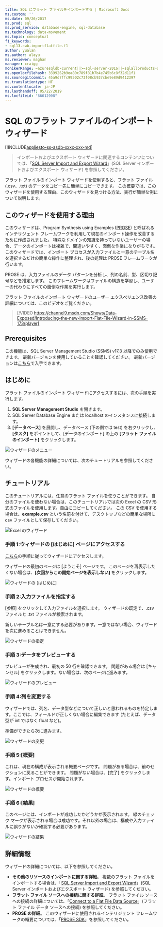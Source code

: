 ```yaml
---
title: SQL にフラット ファイルをインポートする | Microsoft Docs
ms.custom: ''
ms.date: 09/26/2017
ms.prod: sql
ms.prod_service: database-engine, sql-database
ms.technology: data-movement
ms.topic: conceptual
f1_keywords:
- sql13.swb.importflatfile.f1
author: yualan
ms.author: alayu
ms.reviewer: maghan
manager: craigg
monikerRange: =azuresqldb-current||>=sql-server-2016||=sqlallproducts-allversions||>=sql-server-linux-2017||=azuresqldb-mi-current
ms.openlocfilehash: 3399262b9ea80c789f81b7b4e745b6c8f32d11f1
ms.sourcegitcommit: 45a9d7ffc99502c73f08cb937cbe9e89d9412397
ms.translationtype: HT
ms.contentlocale: ja-JP
ms.lasthandoff: 05/22/2019
ms.locfileid: "66012908"
---
```

# <a name="import-flat-file-to-sql-wizard"></a>SQL のフラット ファイルのインポート ウィザード
[!INCLUDE[appliesto-ss-asdb-xxxx-xxx-md](../../includes/appliesto-ss-asdb-xxxx-xxx-md.md)]
> インポートおよびエクスポート ウィザードに関連するコンテンツについては、「[SQL Server Import and Export Wizard](https://docs.microsoft.com/sql/integration-services/import-export-data/import-and-export-data-with-the-sql-server-import-and-export-wizard)」(SQL Server インポートおよびエクスポート ウィザード) を参照してください。

フラット ファイルのインポート ウィザードを使用すると、フラット ファイル (.csv、.txt) のデータをコピー先に簡単にコピーできます。 この概要では、このウィザードを使用する理由、このウィザードを見つける方法、実行が簡単な例について説明します。

## <a name="why-would-i-use-this-wizard"></a>このウィザードを使用する理由
このウィザードは、Program Synthesis using Examples ([PROSE](https://microsoft.github.io/prose/)) と呼ばれるインテリジェント フレームワークを利用して現在のインポート操作を改善するために作成されました。 特殊なドメインの知識を持っていないユーザーの場合、データのインポートは複雑で、間違いやすく、面倒な作業になりがちです。 このウィザードでは、インポート プロセスが入力ファイルと一意のテーブル名を選択するだけの簡単な操作に整理され、後の処理は PROSE フレームワークが行います。

PROSE は、入力ファイルのデータ パターンを分析し、列の名前、型、区切り記号などを推定します。 このフレームワークはファイルの構造を学習し、ユーザーの代わりにすべての面倒な作業を実行します。

フラット ファイルのインポート ウィザードのユーザー エクスペリエンス改善の詳細については、このビデオをご覧ください。

> [!VIDEO https://channel9.msdn.com/Shows/Data-Exposed/Introducing-the-new-Import-Flat-File-Wizard-in-SSMS-173/player]

## <a name="prerequisites"></a>Prerequisites
この機能は、SQL Server Management Studio (SSMS) v17.3 以降でのみ使用できます。 最新バージョンを使用していることを確認してください。 最新バージョンは[こちら](https://docs.microsoft.com/sql/ssms/download-sql-server-management-studio-ssms)で入手できます。
 
## <a id="started"></a>はじめに
フラット ファイルのインポート ウィザードにアクセスするには、次の手順を実行します。

1. **SQL Server Management Studio** を開きます。
2. SQL Server Database Engine または localhost のインスタンスに接続します。
3. **[データベース]** を展開し、データベース (下の例では test) を右クリックし、**[タスク]** をポイントして、[データのインポート] の上の **[フラット ファイルのインポート]** をクリックします。

![ウィザードのメニュー](media/import-flat-file-wizard/importffmenu.png)

ウィザードの各機能の詳細については、次のチュートリアルを参照してください。

## <a name="tutorial"></a>チュートリアル
このチュートリアルには、任意のフラット ファイルを使うことができます。 自分のファイルを使わない場合は、このチュートリアルでは次の Excel の CSV 形式のファイルを使用します。自由にコピーしてください。 この CSV を使用する場合は、**example.csv** という名前を付けて、デスクトップなどの簡単な場所に csv ファイルとして保存してください。

![Excel のウィザード](media/import-flat-file-wizard/importffexample.png)

### <a name="step-1-access-wizard-and-intro-page"></a>手順 1:ウィザードの [はじめに] ページにアクセスする
[こちら](#started)の手順に従ってウィザードにアクセスします。

ウィザードの最初のページは [ようこそ] ページです。 このページを再表示したくない場合は、**[次回からこの開始ページを表示しない]** をクリックします。

![ウィザードの [はじめに]](media/import-flat-file-wizard/importffintro.png)

### <a name="step-2-specify-input-file"></a>手順 2:入力ファイルを指定する
[参照] をクリックして入力ファイルを選択します。 ウィザードの既定で、.csv ファイルと .txt ファイルが検索されます。 

新しいテーブル名は一意にする必要があります。一意ではない場合、ウィザードを次に進めることはできません。

![ウィザードの指定](media/import-flat-file-wizard/importffspecify.png)

### <a name="step-3-preview-data"></a>手順 3:データをプレビューする
プレビューが生成され、最初の 50 行を確認できます。 問題がある場合は [キャンセル] をクリックします。ない場合は、次のページに進みます。

![ウィザードのプレビュー](media/import-flat-file-wizard/importffpreview.png)

### <a name="step-4-modify-columns"></a>手順 4:列を変更する
ウィザードでは、列名、データ型などについて正しいと思われるものを特定します。ここでは、フィールドが正しくない場合に編集できます (たとえば、データ型が int ではなく float など)。

準備ができたら次に進みます。

![ウィザードの変更](media/import-flat-file-wizard/importffmodify.png)

### <a name="step-5-summary"></a>手順 5:[概要]
これは、現在の構成が表示される概要ページです。 問題がある場合は、前のセクションに戻ることができます。 問題がない場合は、[完了] をクリックします。インポート プロセスが開始されます。

![ウィザードの概要](media/import-flat-file-wizard/importffsummary.png)

### <a name="step-6-results"></a>手順 6:[結果]
このページには、インポートが成功したかどうかが表示されます。 緑のチェック マークが表示される場合は成功です。それ以外の場合は、構成や入力ファイルに誤りがないか確認する必要があります。

![ウィザードの結果](media/import-flat-file-wizard/importffresults.png)

## <a name="learn-more"></a>詳細情報

ウィザードの詳細については、以下を参照してください。
 
- **その他のリソースのインポートに関する詳細**。 複数のフラット ファイルをインポートする場合は、「[SQL Server Import and Export Wizard](https://docs.microsoft.com/sql/integration-services/import-export-data/import-and-export-data-with-the-sql-server-import-and-export-wizard)」(SQL Server インポートおよびエクスポート ウィザード) を参照してください。
- **フラット ファイル ソースへの接続に関する詳細**。 フラット ファイル ソースへの接続の詳細については、「[Connect to a Flat File Data Source](https://docs.microsoft.com/sql/integration-services/import-export-data/connect-to-a-flat-file-data-source-sql-server-import-and-export-wizard)」(フラット ファイル データ ソースへの接続) を参照してください。
- **PROSE の詳細**。 このウィザードに使用されるインテリジェント フレームワークの概要については、「[PROSE SDK](https://microsoft.github.io/prose/)」を参照してください。

